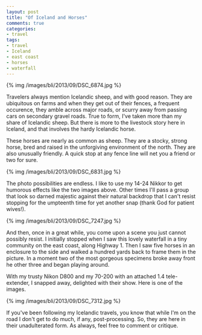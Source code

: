 ```yaml
---
layout: post
title: "Of Iceland and Horses"
comments: true
categories:
- travel
tags:
- travel
- Iceland
- east coast
- horses
- waterfall
---
```


{% img /images/bli/2013/09/DSC_6874.jpg %}

Travelers always mention Icelandic sheep, and with good reason. They are ubiquitous on farms and when they get out of their fences, a frequent occurence, they amble across major roads, or scurry away from passing cars on secondary gravel roads. True to form, I've taken more than my share of Icelandic sheep. But there is more to the livestock story here in Iceland, and that involves the hardy Icelandic horse.

<!--more-->

These horses are nearly as common as sheep. They are a stocky, strong horse, bred and raised in the unforgiving environment of the north. They are also unusually friendly. A quick stop at any fence line will net you a friend or two for sure. 

{% img /images/bli/2013/09/DSC_6831.jpg %}

The photo possibilities are endless. I like to use my 14-24 Nikkor to get humorous effects like the two images above. Other times I'll pass a group that look so darned majestic against their natural backdrop that I can't resist stopping for the umpteenth time for yet another snap (thank God for patient wives!). 

{% img /images/bli/2013/09/DSC_7247.jpg %}

And then, once in a great while, you come upon a scene you just cannot possibly resist. I initially stopped when I saw this lovely waterfall in a tiny community on the east coast, along Highway 1. Then I saw five horses in an enclosure to the side and walked a hundred yards back to frame them in the picture. In a moment two of the most gorgeous specimens broke away front he other three and began playing around. 

With my trusty Nikon D800 and my 70-200 with an attached 1.4 tele-extender, I snapped away, delighted with their show. Here is one of the images. 

{% img /images/bli/2013/09/DSC_7312.jpg %}

If you've been following my Icelandic travels, you know that while I'm on the road I don't get to do much, if any, post-processing. So, they are here in their unadulterated form. As always, feel free to comment or critique. 